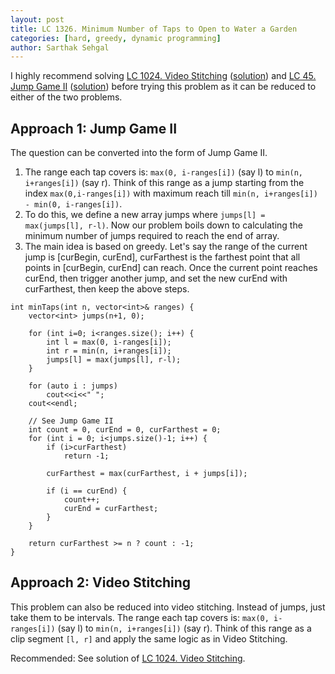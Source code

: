 ```yaml
---
layout: post
title: LC 1326. Minimum Number of Taps to Open to Water a Garden
categories: [hard, greedy, dynamic programming]
author: Sarthak Sehgal
---
```


I highly recommend solving [LC 1024. Video Stitching](https://leetcode.com/problems/video-stitching/) ([solution](https://sarthak-sehgal.github.io/leetcode101/lc1024/)) and [LC 45. Jump Game II](https://leetcode.com/problems/jump-game-ii/) ([solution](https://sarthak-sehgal.github.io/leetcode101/lc45/)) before trying this problem as it can be reduced to either of the two problems.

## Approach 1: Jump Game II

The question can be converted into the form of Jump Game II.

1. The range each tap covers is: `max(0, i-ranges[i])` (say l) to `min(n, i+ranges[i])` (say r). Think of this range as a jump starting from the index `max(0,i-ranges[i])` with maximum reach till `min(n, i+ranges[i]) - min(0, i-ranges[i])`.
2. To do this, we define a new array jumps where `jumps[l] = max(jumps[l], r-l)`. Now our problem boils down to calculating the minimum number of jumps required to reach the end of array.
3. The main idea is based on greedy. Let's say the range of the current jump is [curBegin, curEnd], curFarthest is the farthest point that all points in [curBegin, curEnd] can reach. Once the current point reaches curEnd, then trigger another jump, and set the new curEnd with curFarthest, then keep the above steps.

```
int minTaps(int n, vector<int>& ranges) {
    vector<int> jumps(n+1, 0);

    for (int i=0; i<ranges.size(); i++) {
        int l = max(0, i-ranges[i]);
        int r = min(n, i+ranges[i]);
        jumps[l] = max(jumps[l], r-l);
    }

    for (auto i : jumps)
        cout<<i<<" ";
    cout<<endl;

    // See Jump Game II
    int count = 0, curEnd = 0, curFarthest = 0;
    for (int i = 0; i<jumps.size()-1; i++) {
        if (i>curFarthest)
            return -1;

        curFarthest = max(curFarthest, i + jumps[i]);

        if (i == curEnd) {
            count++;
            curEnd = curFarthest;
        }
    }

    return curFarthest >= n ? count : -1;
}
```

## Approach 2: Video Stitching
This problem can also be reduced into video stitching. Instead of jumps, just take them to be intervals. The range each tap covers is: `max(0, i-ranges[i])` (say l) to `min(n, i+ranges[i])` (say r). Think of this range as a clip segment `[l, r]` and apply the same logic as in Video Stitching.

Recommended: See solution of [LC 1024. Video Stitching](https://sarthak-sehgal.github.io/leetcode101/lc1024/).